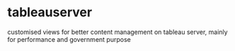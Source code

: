 # tableauserver
customised views for better content management on tableau server, mainly for performance and government purpose
